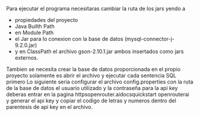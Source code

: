 Para ejecutar el programa necesitaras cambiar la ruta de los jars yendo a
 - propiedades del proyecto
 - Java Builth Path
 - en Module Path
 - el Jar para lo conexion con la base de datos (mysql-connector-j-9.2.0.jar)
 - y en ClassPath el archivo gson-2.10.1.jar ambos insertados como jars externos.

Tambien se necesita crear la base de datos proporcionada en el propio proyecto
solamente es abrir el archivo y ejecutar cada sentencia SQL primero
Lo siguiente seria configurar el archivo config.properties con la ruta 
de la base de datos el usuario utilizado y la contraseña para la api key 
deberas entrar en la pagina httpsopenrouter.aidocsquickstart 
openrouterai y generar el api key y copiar el codigo de letras y 
numeros dentro del parentesis de api key en el archivo.
	
